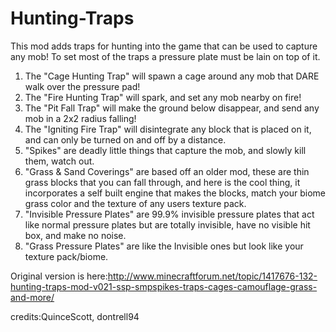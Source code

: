 Hunting-Traps
=============

This mod adds traps for hunting into the game that can be used to capture any mob! To set most of the traps a pressure plate must be lain on top of it.

1) The "Cage Hunting Trap" will spawn a cage around any mob that DARE walk over the pressure pad!
2) The "Fire Hunting Trap" will spark, and set any mob nearby on fire!
3) The "Pit Fall Trap" will make the ground below disappear, and send any mob in a 2x2 radius falling!
4) The "Igniting Fire Trap" will disintegrate any block that is placed on it, and can only be turned on and off by a distance.
5) "Spikes" are deadly little things that capture the mob, and slowly kill them, watch out.
6) "Grass & Sand Coverings" are based off an older mod, these are thin grass blocks that you can fall through, and here is the cool thing, it incorporates a self built engine that makes the blocks, match your biome grass color and the texture of any users texture pack.
7) "Invisible Pressure Plates" are 99.9% invisible pressure plates that act like normal pressure plates but are totally invisible, have no visible hit box, and make no noise.
8) "Grass Pressure Plates" are like the Invisible ones but look like your texture pack/biome.

Original version is here:http://www.minecraftforum.net/topic/1417676-132-hunting-traps-mod-v021-ssp-smpspikes-traps-cages-camouflage-grass-and-more/

credits:QuinceScott, dontrell94
